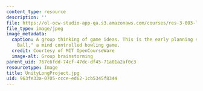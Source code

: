 ```yaml
---
content_type: resource
description: ''
file: https://ol-ocw-studio-app-qa.s3.amazonaws.com/courses/res-3-003-learn-to-build-your-own-videogame-with-the-unity-game-engine-and-microsoft-kinect-january-iap-2017/963fe33a0705ccceed621cb5345f8344_UnityLongProject.jpg
file_type: image/jpeg
image_metadata:
  caption: A group thinking of game ideas. This is the early planning stage of "Jedi
    Ball," a mind controlled bowling game.
  credit: Courtesy of MIT OpenCourseWare
  image-alt: Group brainstorming
parent_uid: 767c6fdd-74cf-47dc-df45-71a01a2af0c3
resourcetype: Image
title: UnityLongProject.jpg
uid: 963fe33a-0705-ccce-ed62-1cb5345f8344
---
```

